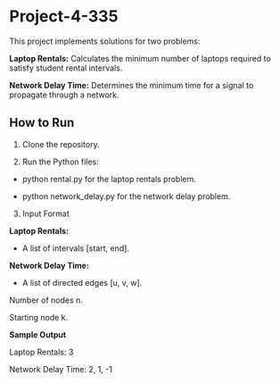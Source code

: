 # Project-4-335


This project implements solutions for two problems:

**Laptop Rentals:** Calculates the minimum number of laptops required to satisfy student rental intervals.

**Network Delay Time:** Determines the minimum time for a signal to propagate through a network.

## How to Run

1. Clone the repository.

2. Run the Python files:

* python rental.py for the laptop rentals problem.

* python network_delay.py for the network delay problem.

3. Input Format

**Laptop Rentals:**

* A list of intervals [start, end].

**Network Delay Time:**

* A list of directed edges [u, v, w].

Number of nodes n.

Starting node k.

**Sample Output**

Laptop Rentals: 3

Network Delay Time: 2, 1, -1
